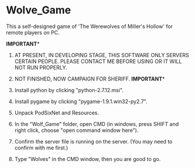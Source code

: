 # Wolve_Game
This a self-designed game of 'The Werewolves of Miller's Hollow' for remote players on PC.

******IMPORTANT*******
1. AT PRESENT, IN DEVELOPING STAGE, THIS SOFTWARE ONLY SERVERS CERTAIN PEOPLE. PLEASE CONTACT ME BEFORE USING OR IT WILL NOT RUN PROPERLY.
2. NOT FINISHED, NOW CAMPAIGN FOR SHERIFF.
******IMPORTANT*******

1. Install python by clicking "python-2.7.12.msi".
2. Install pygame by clicking "pygame-1.9.1.win32-py2.7".
3. Unpack PodSixNet and Resources.
4. In the "Wolf_Game" folder, open CMD (in windows, press SHIFT and right click, choose "open command window here").
5. Confirm the server file is running on the server. (You may need to confirm with me first.)
6. Type "Wolves" in the CMD window, then you are good to go.
